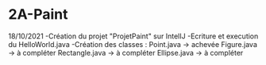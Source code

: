 # 2A-Paint

18/10/2021
-Création du projet "ProjetPaint" sur IntelIJ
-Ecriture et execution du HelloWorld.java
-Création des classes :
	Point.java          -> achevée
  Figure.java         -> à compléter
  Rectangle.java      -> à compléter
  Ellipse.java        -> à compléter

